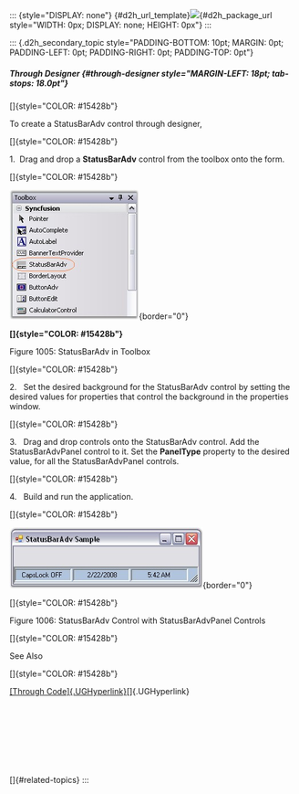::: {style="DISPLAY: none"}
[](ms-xhelp:///?Id=d2h_url_template){#d2h_url_template}![](!package_url!){#d2h_package_url style="WIDTH: 0px; DISPLAY: none; HEIGHT: 0px"}
:::

::: {.d2h_secondary_topic style="PADDING-BOTTOM: 10pt; MARGIN: 0pt; PADDING-LEFT: 0pt; PADDING-RIGHT: 0pt; PADDING-TOP: 0pt"}
##### Through Designer {#through-designer style="MARGIN-LEFT: 18pt; tab-stops: 18.0pt"}

[]{style="COLOR: #15428b"} 

To create a StatusBarAdv control through designer,

[]{style="COLOR: #15428b"} 

1.  Drag and drop a **StatusBarAdv** control from the toolbox onto the form.

[]{style="COLOR: #15428b"} 

![](ImagesExt/image76_985.jpg){border="0"}

**[]{style="COLOR: #15428b"}** 

Figure 1005: StatusBarAdv in Toolbox

[]{style="COLOR: #15428b"} 

2.   Set the desired background for the StatusBarAdv control by setting the desired values for properties that control the background in the properties window.

[]{style="COLOR: #15428b"} 

3.   Drag and drop controls onto the StatusBarAdv control. Add the StatusBarAdvPanel control to it. Set the **PanelType** property to the desired value, for all the StatusBarAdvPanel controls.

[]{style="COLOR: #15428b"} 

4.   Build and run the application.

[]{style="COLOR: #15428b"} 

![](ImagesExt/image76_986.jpg){border="0"}

[]{style="COLOR: #15428b"} 

Figure 1006: StatusBarAdv Control with StatusBarAdvPanel Controls

[]{style="COLOR: #15428b"} 

See Also

[]{style="COLOR: #15428b"} 

[[Through Code]{.UGHyperlink}](../../../../../../../../Documents%20and%20Settings/sylviap/Desktop/Tools%20-%20Part%202.docx#_Through_Code_3)[]{.UGHyperlink}

 

 

 

 

[]{#related-topics}
:::
